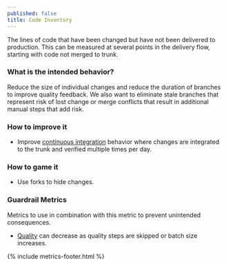 ```yaml
---
published: false
title: Code Inventory
---
```


The lines of code that have been changed but have not been delivered to production. This can be measured at several points in the
delivery flow, starting with code not merged to trunk.

### What is the intended behavior?

Reduce the size of individual changes and reduce the duration of branches to improve quality feedback. We also want to
eliminate stale branches that represent risk of lost change or merge conflicts that result in additional
manual steps that add risk.

### How to improve it

- Improve [continuous integration](./integration-frequency.html) behavior where changes are integrated to the trunk and
  verified multiple times per day.

### How to game it

- Use forks to hide changes.

### Guardrail Metrics

Metrics to use in combination with this metric to prevent unintended consequences.

- [Quality](./quality.html) can decrease as quality steps are skipped or batch size increases.

{% include metrics-footer.html %}

